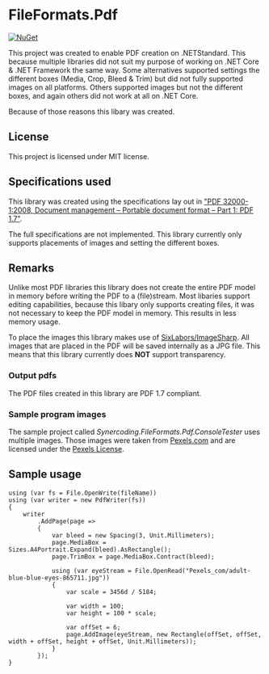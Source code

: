 # FileFormats.Pdf
[![NuGet][nuget-badge]][nuget] 

[nuget]: https://www.nuget.org/packages/Synercoding.FileFormats.Pdf/
[nuget-badge]: https://img.shields.io/nuget/v/Synercoding.FileFormats.Pdf.svg?label=Synercoding.FileFormats.Pdf


This project was created to enable PDF creation on .NETStandard. This because multiple libraries did not suit my purpose of working on .NET Core & .NET Framework the same way. Some alternatives supported settings the different boxes (Media, Crop, Bleed & Trim) but did not fully supported images on all platforms. Others supported images but not the different boxes, and again others did not work at all on .NET Core.

Because of those reasons this libary was created. 

## License
This project is licensed under MIT license.

## Specifications used
This library was created using the specifications lay out in ["PDF 32000-1:2008, Document management – Portable document format – Part 1: PDF 1.7"](https://www.adobe.com/content/dam/acom/en/devnet/pdf/pdfs/PDF32000_2008.pdf).

The full specifications are not implemented. This library currently only supports placements of images and setting the different boxes.

## Remarks
Unlike most PDF libraries this library does not create the entire PDF model in memory before writing the PDF to a (file)stream. Most libaries support editing capabilities, because this libary only supports creating files, it was not necessary to keep the PDF model in memory. This results in less memory usage.

To place the images this library makes use of [SixLabors/ImageSharp](https://github.com/SixLabors/ImageSharp). All images that are placed in the PDF will be saved internally as a JPG file. This means that this library currently does **NOT** support transparency.

### Output pdfs
The PDF files created in this library are PDF 1.7 compliant.


### Sample program images
The sample project called *Synercoding.FileFormats.Pdf.ConsoleTester* uses multiple images. Those images were taken from [Pexels.com](https://www.pexels.com/royalty-free-images/) and are licensed under the [Pexels License](https://www.pexels.com/photo-license/).

## Sample usage

<pre><code>using (var fs = File.OpenWrite(fileName))
using (var writer = new PdfWriter(fs))
{
    writer
        .AddPage(page =&gt;
        {
            var bleed = new Spacing(3, Unit.Millimeters);
            page.MediaBox = Sizes.A4Portrait.Expand(bleed).AsRectangle();
            page.TrimBox = page.MediaBox.Contract(bleed);

            using (var eyeStream = File.OpenRead("Pexels_com/adult-blue-blue-eyes-865711.jpg"))
            {
                var scale = 3456d / 5184;

                var width = 100;
                var height = 100 * scale;

                var offSet = 6;
                page.AddImage(eyeStream, new Rectangle(offSet, offSet, width + offSet, height + offSet, Unit.Millimeters));
            }
        });
}</code></pre>
